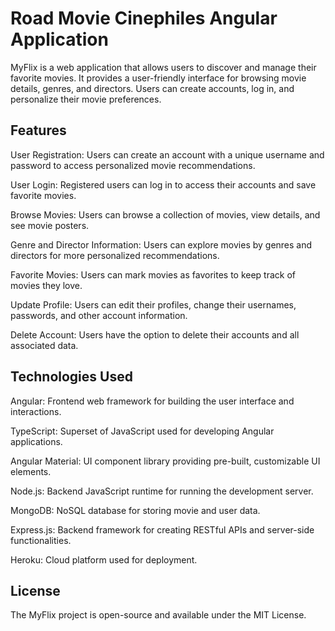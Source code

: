 # Road Movie Cinephiles Angular Application

MyFlix is a web application that allows users to discover and manage their favorite movies. It provides a user-friendly interface for browsing movie details, genres, and directors. Users can create accounts, log in, and personalize their movie preferences.

## Features

User Registration: Users can create an account with a unique username and password to access personalized movie recommendations.

User Login: Registered users can log in to access their accounts and save favorite movies.

Browse Movies: Users can browse a collection of movies, view details, and see movie posters.

Genre and Director Information: Users can explore movies by genres and directors for more personalized recommendations.

Favorite Movies: Users can mark movies as favorites to keep track of movies they love.

Update Profile: Users can edit their profiles, change their usernames, passwords, and other account information.

Delete Account: Users have the option to delete their accounts and all associated data.

## Technologies Used

Angular: Frontend web framework for building the user interface and interactions.

TypeScript: Superset of JavaScript used for developing Angular applications.

Angular Material: UI component library providing pre-built, customizable UI elements.

Node.js: Backend JavaScript runtime for running the development server.

MongoDB: NoSQL database for storing movie and user data.

Express.js: Backend framework for creating RESTful APIs and server-side functionalities.

Heroku: Cloud platform used for deployment.

## License 

The MyFlix project is open-source and available under the MIT License.

